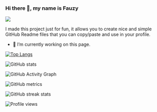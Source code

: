 ### Hi there 👋, my name is Fauzy
![](https://arturssmirnovs.github.io/github-profile-readme-generator/images/banner.png)

I made this project just for fun, it allows you to create nice and simple GitHub Readme files that you can copy/paste and use in your profile.

- 🔭 I’m currently working on this page. 


[![Top Langs](https://github-readme-stats.vercel.app/api/top-langs/?username=mch-fauzy)](https://github.com/anuraghazra/github-readme-stats)

![GitHub stats](https://github-readme-stats.vercel.app/api?username=mch-fauzy&show_icons=true&count_private=true)  

![GitHub Activity Graph](https://activity-graph.herokuapp.com/graph?username=mch-fauzy)  

![GitHub metrics](https://metrics.lecoq.io/mch-fauzy)  

![GitHub streak stats](https://streak-stats.demolab.com/?user=mch-fauzy)  

![Profile views](https://gpvc.arturio.dev/mch-fauzy)  
